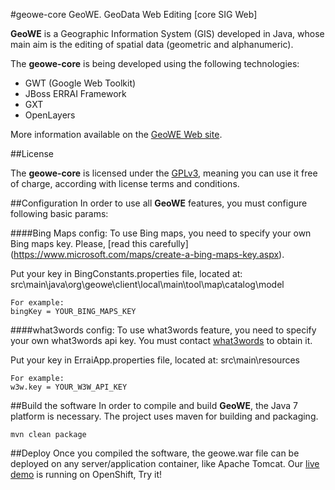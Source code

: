 #geowe-core
GeoWE. GeoData Web Editing [core SIG Web]

**GeoWE** is a Geographic Information System (GIS) developed in Java, whose main aim is the editing of spatial data (geometric and alphanumeric).

The **geowe-core** is being developed using the following technologies:
- GWT (Google Web Toolkit)
- JBoss ERRAI Framework
- GXT
- OpenLayers

More information available on the [GeoWE Web site](http://geowe.org/).

##License

The **geowe-core** is licensed under the [GPLv3](https://www.gnu.org/licenses/gpl-3.0.html), meaning you can use it free of charge, according with license terms and conditions.

##Configuration
In order to use all **GeoWE** features, you must configure following basic params:

####Bing Maps config:
To use Bing maps, you need to specify your own Bing maps key. Please, [read this carefully] (https://www.microsoft.com/maps/create-a-bing-maps-key.aspx).

Put your key in BingConstants.properties file, located at: src\main\java\org\geowe\client\local\main\tool\map\catalog\model

	For example:
	bingKey = YOUR_BING_MAPS_KEY

####what3words config:
To use what3words feature, you need to specify your own what3words api key. You must contact [what3words](http://what3words.com) to obtain it.

Put your key in ErraiApp.properties file, located at: src\main\resources

	For example:
	w3w.key = YOUR_W3W_API_KEY
	
##Build the software
In order to compile and build **GeoWE**, the Java 7 platform is necessary. The project uses maven for building and packaging.
	
	mvn clean package

##Deploy
Once you compiled the software, the geowe.war file can be deployed on any server/application container, like Apache Tomcat. Our [live demo](http://map.geowe.org) is running on OpenShift, Try it!
